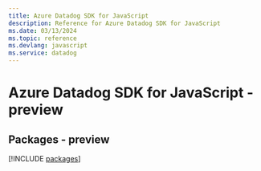 ```yaml
---
title: Azure Datadog SDK for JavaScript
description: Reference for Azure Datadog SDK for JavaScript
ms.date: 03/13/2024
ms.topic: reference
ms.devlang: javascript
ms.service: datadog
---
```

# Azure Datadog SDK for JavaScript - preview
## Packages - preview
[!INCLUDE [packages](datadog-index.md)]